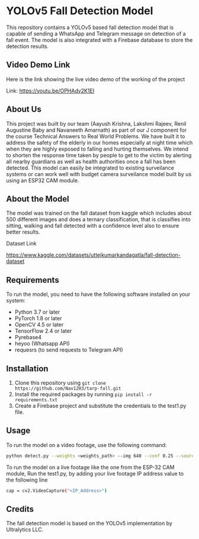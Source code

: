 # YOLOv5 Fall Detection Model

This repository contains a YOLOv5 based fall detection model that is capable of sending a WhatsApp and Telegram message on detection of a fall event. The model is also integrated with a Firebase database to store the detection results.
## Video Demo Link
Here is the link showing the live video demo of the working of the project

Link: https://youtu.be/OPHAdy2K1EI

## About Us
This project was built by our team (Aayush Krishna, Lakshmi Rajeev, Renil Augustine Baby and Navaneeth Amarnath) as part of our J component for the course Technical Answers to Real World Problems. We have built it to address the safety of the elderly in our homes especially at night time which when they are highly exposed to falling and hurting themselves. We intend to shorten the response time taken by people to get to the victim by alerting all nearby guardians as well as health authorities once a fall has been detected. This model can easily be integrated to existing surveilance systems or can work well with budget camera surveilance model built by us using an ESP32 CAM module.

## About the Model
The model was trained on the fall dataset from kaggle which includes about 500 different images and does a ternary classification, that is classifies into sitting, walking and fall detected with a confidence level also to ensure better results.

Dataset Link

https://www.kaggle.com/datasets/uttejkumarkandagatla/fall-detection-dataset

## Requirements

To run the model, you need to have the following software installed on your system:

- Python 3.7 or later
- PyTorch 1.8 or later
- OpenCV 4.5 or later
- TensorFlow 2.4 or later
- Pyrebase4
- heyoo (Whatsapp API)
- requesrs (to send requests to Telegram API)

## Installation

1. Clone this repository using `git clone https://github.com/Nav1203/tarp-fall.git`
2. Install the required packages by running `pip install -r requirements.txt`
3. Create a Firebase project and substitute the credentials to the test1.py file.

## Usage

To run the model on a video footage, use the following command:

```bash
python detect.py --weights <weights_path> --img 640 --conf 0.25 --source <video_path>
```

To run the model on a live footage like the one from the ESP-32 CAM module,
Run the test1.py, by adding your live footage IP address value to the following line

```bash
cap = cv2.VideoCapture("<IP_Address>")
```

## Credits

The fall detection model is based on the YOLOv5 implementation by Ultralytics LLC.
